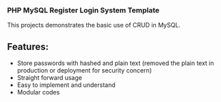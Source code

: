 ### PHP MySQL Register Login System Template

This projects demonstrates the basic use of CRUD in MySQL.

## Features:
- Store passwords with hashed and plain text (removed the plain text in production or deployment for security concern)
- Straight forward usage
- Easy to implement and understand
- Modular codes